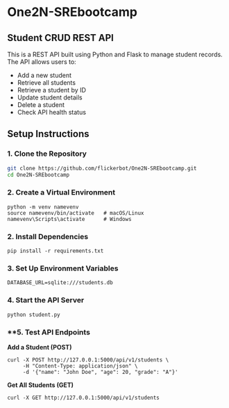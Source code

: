 # One2N-SREbootcamp

## Student CRUD REST API

This is a REST API built using Python and Flask to manage student records. The API allows users to:

- Add a new student
- Retrieve all students
- Retrieve a student by ID
- Update student details
- Delete a student
- Check API health status


##  Setup Instructions

### **1. Clone the Repository**

```bash
git clone https://github.com/flickerbot/One2N-SREbootcamp.git
cd One2N-SREbootcamp
```
### **2. Create a Virtual Environment**
```
python -m venv namevenv
source namevenv/bin/activate   # macOS/Linux
namevenv\Scripts\activate      # Windows
```
### **2. Install Dependencies**
 
```
pip install -r requirements.txt

```
### **3. Set Up Environment Variables**
```
DATABASE_URL=sqlite:///students.db   
```


### **4. Start the API Server**

```
python student.py
```

### **5. Test API Endpoints

**Add a Student (POST)**

```
curl -X POST http://127.0.0.1:5000/api/v1/students \
     -H "Content-Type: application/json" \
     -d '{"name": "John Doe", "age": 20, "grade": "A"}'
```

**Get All Students (GET)**

```
curl -X GET http://127.0.0.1:5000/api/v1/students
```
